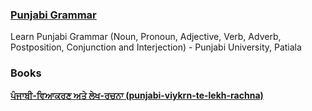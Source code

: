 
### [Punjabi Grammar](http://www.learnpunjabi.org/Noun.html)  
Learn Punjabi Grammar (Noun, Pronoun, Adjective, Verb, Adverb, Postposition, Conjunction and Interjection) - Punjabi University, Patiala
   

###  Books
   
 **[ਪੰਜਾਬੀ-ਵਿਆਕਰਣ ਅਤੇ ਲੇਖ-ਰਚਨਾ (punjabi-viykrn-te-lekh-rachna)](https://drive.google.com/file/d/1fZW0x4Tgm3sXW6nhcD34jzWMc2MSRBAQ/view)** 


